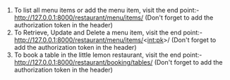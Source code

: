 1. To list all menu items or add the menu item, visit the end point:-
   http://127.0.0.1:8000/restaurant/menu/items/ (Don't forget to add the authorization token in the header)
2. To Retrieve, Update and Delete a menu item, visit the end point:-
   http://127.0.0.1:8000/restaurant/menu/items/<<int:pk>>/ (Don't forget to add the authorization token in the header)
3. To book a table in the little lemon restaurant, visit the end point:-
   http://127.0.0.1:8000/restaurant/booking/tables/ (Don't forget to add the authorization token in the header)
